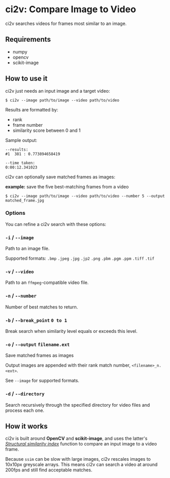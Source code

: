 ci2v: Compare Image to Video
============================

ci2v searches videos for frames most similar to an image.


## Requirements
* numpy
* opencv
* scikit-image


## How to use it

ci2v just needs an input image and a target video:

~~~text
$ ci2v --image path/to/image --video path/to/video
~~~


Results are formatted by:

* rank
* frame number
* similarity score between 0 and 1


Sample output:

~~~text
--results:
#1	381	: 0.773894658419

--time taken: 
0:00:12.341023
~~~


ci2v can optionally save matched frames as images:

**example:** save the five best-matching frames from a video

~~~text
$ ci2v --image path/to/image --video path/to/video --number 5 --output matched_frame.jpg
~~~



### Options

You can refine a ci2v search with these options:


### `-i` / `--image`
Path to an image file.

Supported formats: `.bmp` `.jpeg` `.jpg` `.jp2` `.png` `.pbm` `.pgm` `.ppm` `.tiff` `.tif`

### `-v` / `--video`
Path to an `ffmpeg`-compatible video file.

### `-n` / `--number`
Number of best matches to return.

### `-b` / `--break_point` `0 to 1`
Break search when similarity level equals or exceeds this level.

### `-o` / `--output` `filename.ext`
Save matched frames as images

Output images are appended with their rank match number, `<filename>_n.<ext>`.

See `--image` for supported formats.

### `-d` / `--directory`
Search recursively through the specified directory for video files and process each one.



## How it works

ci2v is built around **OpenCV** and **scikit-image**, and uses the latter's [*Structural similarity index*](http://scikit-image.org/docs/dev/auto_examples/plot_ssim.html) function to compare an input image to a video frame.

Because `ssim` can be slow with large images, ci2v rescales images to 10x10px greyscale arrays. This means ci2v can search a video at around 200fps and still find acceptable matches.